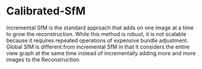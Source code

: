 # Calibrated-SfM
Incremental SfM is the standard approach that adds on one image at a time to grow the reconstruction. While this method is robust, it is not scalable because it requires repeated operations of expensive bundle adjustment. Global SfM is different from incremental SfM in that it considers the entire view graph at the same time instead of incrementally adding more and more images to the Reconstruction.

